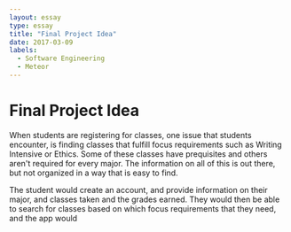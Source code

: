 ```yaml
---
layout: essay
type: essay
title: "Final Project Idea"
date: 2017-03-09
labels:
  - Software Engineering
  - Meteor
---
```


<h1> Final Project Idea </h1>
<p>
When students are registering for classes, one issue that students encounter, is finding classes that fulfill focus requirements such as Writing Intensive or Ethics. Some of these classes have prequisites and others aren't required for every major. The information on all of this is out there, but not organized in a way that is easy to find.
</p>

<p> The student would create an account, and provide information on their major, and classes taken and the grades earned. They would then be able to search for classes based on which focus requirements that they need, and the app would  